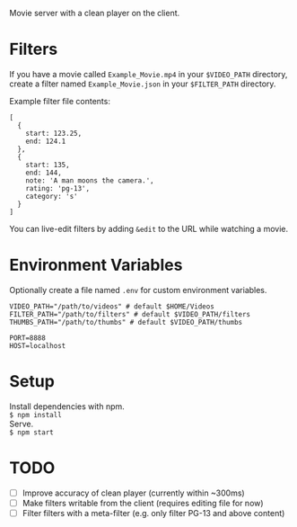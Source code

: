 Movie server with a clean player on the client.
# Filters
If you have a movie called `Example_Movie.mp4` in your `$VIDEO_PATH` directory, create a filter named `Example_Movie.json` in your `$FILTER_PATH` directory.

Example filter file contents:
```
[
  {  
    start: 123.25,
    end: 124.1
  },
  {  
    start: 135,
    end: 144,
    note: 'A man moons the camera.',
    rating: 'pg-13',
    category: 's'
  }
]
```

You can live-edit filters by adding `&edit` to the URL while watching a movie.

# Environment Variables
Optionally create a file named `.env` for custom environment variables.
```
VIDEO_PATH="/path/to/videos" # default $HOME/Videos
FILTER_PATH="/path/to/filters" # default $VIDEO_PATH/filters
THUMBS_PATH="/path/to/thumbs" # default $VIDEO_PATH/thumbs

PORT=8888
HOST=localhost
```

# Setup
Install dependencies with npm.  
`$ npm install`  
Serve.  
`$ npm start`

# TODO
- [ ] Improve accuracy of clean player (currently within ~300ms)
- [ ] Make filters writable from the client (requires editing file for now)
- [ ] Filter filters with a meta-filter (e.g. only filter PG-13 and above content)
